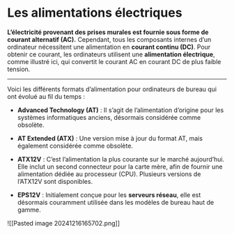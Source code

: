 # Les alimentations électriques


**L’électricité provenant des prises murales est fournie sous forme de courant alternatif (AC).** Cependant, tous les composants internes d’un ordinateur nécessitent une alimentation en **courant continu (DC)**. Pour obtenir ce courant, les ordinateurs utilisent une **alimentation électrique**, comme illustré ici, qui convertit le courant AC en courant DC de plus faible tension.

---

Voici les différents formats d’alimentation pour ordinateurs de bureau qui ont évolué au fil du temps :

- **Advanced Technology (AT)** : Il s’agit de l’alimentation d’origine pour les systèmes informatiques anciens, désormais considérée comme obsolète.

- **AT Extended (ATX)** : Une version mise à jour du format AT, mais également considérée comme obsolète.

- **ATX12V** : C’est l’alimentation la plus courante sur le marché aujourd’hui. Elle inclut un second connecteur pour la carte mère, afin de fournir une alimentation dédiée au processeur (CPU). Plusieurs versions de l’ATX12V sont disponibles.

- **EPS12V** : Initialement conçue pour les **serveurs réseau**, elle est désormais couramment utilisée dans les modèles de bureau haut de gamme.


![[Pasted image 20241216165702.png]]




